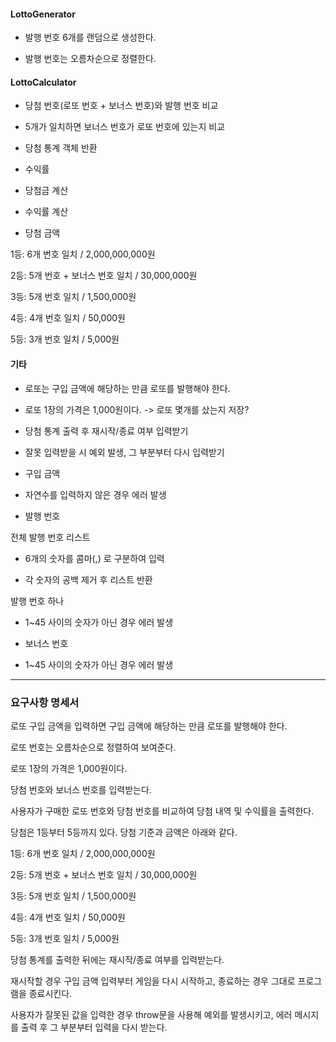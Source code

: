#### LottoGenerator

- 발행 번호 6개를 랜덤으로 생성한다.

- 발행 번호는 오름차순으로 정렬한다.

#### LottoCalculator

- 당첨 번호(로또 번호 + 보너스 번호)와 발행 번호 비교

- 5개가 일치하면 보너스 번호가 로또 번호에 있는지 비교

- 당첨 통계 객체 반환

- 수익률

- 당첨금 계산

- 수익률 계산

* 당첨 금액

1등: 6개 번호 일치 / 2,000,000,000원

2등: 5개 번호 + 보너스 번호 일치 / 30,000,000원

3등: 5개 번호 일치 / 1,500,000원

4등: 4개 번호 일치 / 50,000원

5등: 3개 번호 일치 / 5,000원

#### 기타

- 로또는 구입 금액에 해당하는 만큼 로또를 발행해야 한다.

- 로또 1장의 가격은 1,000원이다. -> 로또 몇개를 샀는지 저장?

- 당첨 통계 출력 후 재시작/종료 여부 입력받기

- 잘못 입력받을 시 예외 발생, 그 부분부터 다시 입력받기

- 구입 금액

- 자연수를 입력하지 않은 경우 에러 발생

- 발행 번호

전체 발행 번호 리스트

- 6개의 숫자를 콤마(,) 로 구분하여 입력

- 각 숫자의 공백 제거 후 리스트 반환

발행 번호 하나

- 1~45 사이의 숫자가 아닌 경우 에러 발생

- 보너스 번호

- 1~45 사이의 숫자가 아닌 경우 에러 발생

---

### 요구사항 명세서

로또 구입 금액을 입력하면 구입 금액에 해당하는 만큼 로또를 발행해야 한다.

로또 번호는 오름차순으로 정렬하여 보여준다.

로또 1장의 가격은 1,000원이다.

당첨 번호와 보너스 번호를 입력받는다.

사용자가 구매한 로또 번호와 당첨 번호를 비교하여 당첨 내역 및 수익률을 출력한다.

당첨은 1등부터 5등까지 있다. 당첨 기준과 금액은 아래와 같다.

1등: 6개 번호 일치 / 2,000,000,000원

2등: 5개 번호 + 보너스 번호 일치 / 30,000,000원

3등: 5개 번호 일치 / 1,500,000원

4등: 4개 번호 일치 / 50,000원

5등: 3개 번호 일치 / 5,000원

당첨 통계를 출력한 뒤에는 재시작/종료 여부를 입력받는다.

재시작할 경우 구입 금액 입력부터 게임을 다시 시작하고, 종료하는 경우 그대로 프로그램을 종료시킨다.

사용자가 잘못된 값을 입력한 경우 throw문을 사용해 예외를 발생시키고, 에러 메시지를 출력 후 그 부분부터 입력을 다시 받는다.
